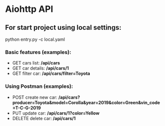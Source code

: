 # Aiohttp API

## For start project using local settings:
python entry.py -c local.yaml   

### Basic features (examples):
- GET cars list: **/api/cars**<br />
- GET car details: **/api/cars/1**<br />
- GET filter car: **/api/cars/filter=Toyota**

### Using Postman (examples):
- POST create new car: **/api/cars?producer=Toyota&model=Corolla&year=2019&color=Green&vin_code=T-C-G-2019**<br />
- PUT update car: **/api/cars/1?color=Yellow**
- DELETE delete car: **/api/cars/1**